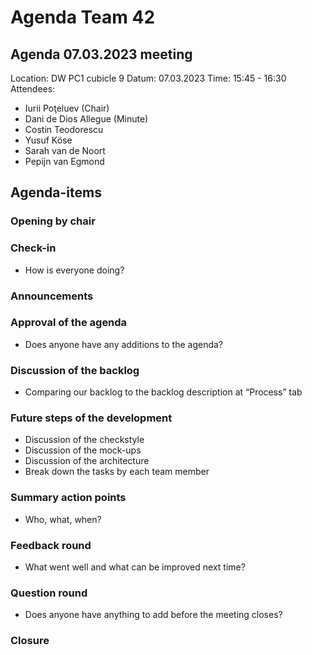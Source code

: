 # **Agenda Team 42**


## **Agenda 07.03.2023 meeting**


Location:       DW PC1 cubicle 9
Datum:      07.03.2023
Time:           15:45 - 16:30
Attendees:      
- Iurii Poţeluev (Chair)
- Dani de Dios Allegue (Minute)
- Costin Teodorescu
- Yusuf Köse
- Sarah van de Noort
- Pepijn van Egmond




## **Agenda-items**


### **Opening by chair**


### **Check-in**
- How is everyone doing?


### **Announcements**


### **Approval of the agenda**
- Does anyone have any additions to the agenda?


### **Discussion of the backlog**
- Comparing our backlog to the backlog description at “Process” tab


### **Future steps of the development**
- Discussion of the checkstyle
- Discussion of the mock-ups
- Discussion of the architecture
- Break down the tasks by each team member





### **Summary action points**
- Who, what, when?


### **Feedback round**
- What went well and what can be improved next time?


### **Question round**
- Does anyone have anything to add before the meeting closes?


### **Closure**
